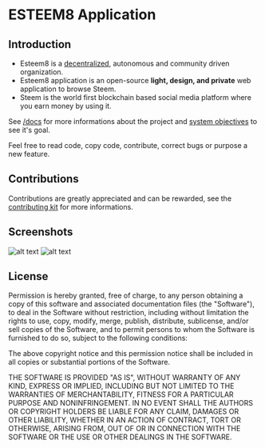# ESTEEM8 Application
## Introduction
* Esteem8 is a [decentralized](https://en.wikipedia.org/wiki/Distributed_economy#/media/File:Centralised-decentralised-distributed.png), autonomous and community driven organization.
* Esteem8 application is an open-source **light, design, and private** web application to browse Steem.
* Steem is the world first blockchain based social media platform where you earn money by using it.

See [/docs](https://github.com/esteem8app/esteem8app.github.io/tree/master/docs) for more informations about the project and [system objectives](https://github.com/esteem8app/esteem8app.github.io/blob/master/docs/work-the-system/definition/system-objectives.md) to see it's goal.

Feel free to read code, copy code, contribute, correct bugs or purpose a new feature.

## Contributions

Contributions are greatly appreciated and can be rewarded, see the [contributing kit](https://github.com/esteem8app/esteem8app.github.io/tree/master/docs/contributing-kit) for more informations.

## Screenshots

![alt text](https://github.com/esteem8app/esteem8app.github.io/blob/master/screenshots/explore.png "Explore page")
![alt text](https://github.com/esteem8app/esteem8app.github.io/blob/master/screenshots/profile.png "Profile page")


## License

Permission is hereby granted, free of charge, to any person obtaining a copy of this software and associated documentation files (the "Software"), to deal in the Software without restriction, including without limitation the rights to use, copy, modify, merge, publish, distribute, sublicense, and/or sell copies of the Software, and to permit persons to whom the Software is furnished to do so, subject to the following conditions:

The above copyright notice and this permission notice shall be included in all copies or substantial portions of the Software.

THE SOFTWARE IS PROVIDED "AS IS", WITHOUT WARRANTY OF ANY KIND, EXPRESS OR IMPLIED, INCLUDING BUT NOT LIMITED TO THE WARRANTIES OF MERCHANTABILITY, FITNESS FOR A PARTICULAR PURPOSE AND NONINFRINGEMENT. IN NO EVENT SHALL THE AUTHORS OR COPYRIGHT HOLDERS BE LIABLE FOR ANY CLAIM, DAMAGES OR OTHER LIABILITY, WHETHER IN AN ACTION OF CONTRACT, TORT OR OTHERWISE, ARISING FROM, OUT OF OR IN CONNECTION WITH THE SOFTWARE OR THE USE OR OTHER DEALINGS IN THE SOFTWARE.
